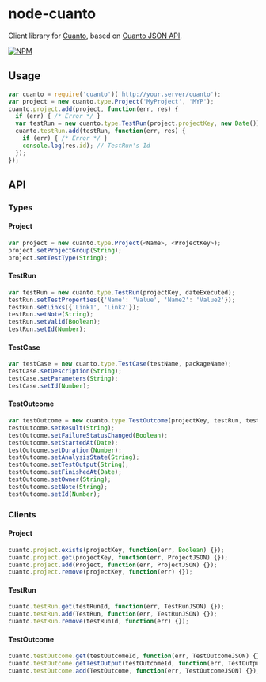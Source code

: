 # node-cuanto

Client library for [Cuanto](http://www.trackyourtests.com/),
based on [Cuanto JSON API](http://docs.codehaus.org/display/CUANTO/Cuanto+JSON+API).

[![NPM](https://nodei.co/npm/cuanto.png)](https://nodei.co/npm/cuanto/)

## Usage
```javascript
var cuanto = require('cuanto')('http://your.server/cuanto');
var project = new cuanto.type.Project('MyProject', 'MYP');
cuanto.project.add(project, function(err, res) {
  if (err) { /* Error */ }
  var testRun = new cuanto.type.TestRun(project.projectKey, new Date());
  cuanto.testRun.add(testRun, function(err, res) {
    if (err) { /* Error */ }
    console.log(res.id); // TestRun's Id
  });
});
```

## API
### Types
#### Project
```javascript
var project = new cuanto.type.Project(<Name>, <ProjectKey>);
project.setProjectGroup(String);
project.setTestType(String);
```

#### TestRun
```javascript
var testRun = new cuanto.type.TestRun(projectKey, dateExecuted);
testRun.setTestProperties({'Name': 'Value', 'Name2': 'Value2'});
testRun.setLinks({'Link1', 'Link2'});
testRun.setNote(String);
testRun.setValid(Boolean);
testRun.setId(Number);
```

#### TestCase
```javascript
var testCase = new cuanto.type.TestCase(testName, packageName);
testCase.setDescription(String);
testCase.setParameters(String);
testCase.setId(Number);
```

#### TestOutcome
```javascript
var testOutcome = new cuanto.type.TestOutcome(projectKey, testRun, testCase);
testOutcome.setResult(String);
testOutcome.setFailureStatusChanged(Boolean);
testOutcome.setStartedAt(Date);
testOutcome.setDuration(Number);
testOutcome.setAnalysisState(String);
testOutcome.setTestOutput(String);
testOutcome.setFinishedAt(Date);
testOutcome.setOwner(String);
testOutcome.setNote(String);
testOutcome.setId(Number);
```

### Clients
#### Project
```javascript
cuanto.project.exists(projectKey, function(err, Boolean) {});
cuanto.project.get(projectKey, function(err, ProjectJSON) {});
cuanto.project.add(Project, function(err, ProjectJSON) {});
cuanto.project.remove(projectKey, function(err) {});
```

#### TestRun
```javascript
cuanto.testRun.get(testRunId, function(err, TestRunJSON) {});
cuanto.testRun.add(TestRun, function(err, TestRunJSON) {});
cuanto.testRun.remove(testRunId, function(err) {});
```

#### TestOutcome
```javascript
cuanto.testOutcome.get(testOutcomeId, function(err, TestOutcomeJSON) {});
cuanto.testOutcome.getTestOutput(testOutcomeId, function(err, TestOutputString) {});
cuanto.testOutcome.add(TestOutcome, function(err, TestOutcomeJSON) {});
```